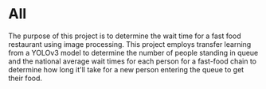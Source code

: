 # All
The purpose of this project is to determine the wait time for a fast food restaurant using image processing. This project employs transfer learning from a YOLOv3 model
to determine the number of people standing in queue and the national average wait times for each person for a fast-food chain to determine how long it'll take for
a new person entering the queue to get their food.
